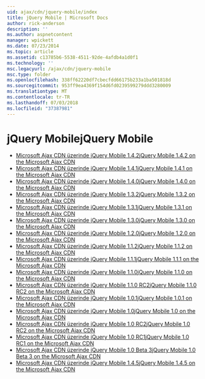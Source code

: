 ```yaml
---
uid: ajax/cdn/jquery-mobile/index
title: jQuery Mobile | Microsoft Docs
author: rick-anderson
description: ''
ms.author: aspnetcontent
manager: wpickett
ms.date: 07/23/2014
ms.topic: article
ms.assetid: c13785b6-5538-4511-92de-4afdb4a1d0f1
ms.technology: ''
msc.legacyurl: /ajax/cdn/jquery-mobile
msc.type: folder
ms.openlocfilehash: 338ff62220df7cbecfdd66175b233a1ba501818d
ms.sourcegitcommit: 953ff9ea4369f154d6fd0239599279ddd3280009
ms.translationtype: MT
ms.contentlocale: tr-TR
ms.lasthandoff: 07/03/2018
ms.locfileid: "37387981"
---
```

<a name="jquery-mobile"></a><span data-ttu-id="c0c4b-102">jQuery Mobile</span><span class="sxs-lookup"><span data-stu-id="c0c4b-102">jQuery Mobile</span></span>
====================
- [<span data-ttu-id="c0c4b-103">Microsoft Ajax CDN üzerinde jQuery Mobile 1.4.2</span><span class="sxs-lookup"><span data-stu-id="c0c4b-103">jQuery Mobile 1.4.2 on the Microsoft Ajax CDN</span></span>](cdnjquerymobile142.md)
- [<span data-ttu-id="c0c4b-104">Microsoft Ajax CDN üzerinde jQuery Mobile 1.4.1</span><span class="sxs-lookup"><span data-stu-id="c0c4b-104">jQuery Mobile 1.4.1 on the Microsoft Ajax CDN</span></span>](cdnjquerymobile141.md)
- [<span data-ttu-id="c0c4b-105">Microsoft Ajax CDN üzerinde jQuery Mobile 1.4.0</span><span class="sxs-lookup"><span data-stu-id="c0c4b-105">jQuery Mobile 1.4.0 on the Microsoft Ajax CDN</span></span>](cdnjquerymobile140.md)
- [<span data-ttu-id="c0c4b-106">Microsoft Ajax CDN üzerinde jQuery Mobile 1.3.2</span><span class="sxs-lookup"><span data-stu-id="c0c4b-106">jQuery Mobile 1.3.2 on the Microsoft Ajax CDN</span></span>](cdnjquerymobile132.md)
- [<span data-ttu-id="c0c4b-107">Microsoft Ajax CDN üzerinde jQuery Mobile 1.3.1</span><span class="sxs-lookup"><span data-stu-id="c0c4b-107">jQuery Mobile 1.3.1 on the Microsoft Ajax CDN</span></span>](cdnjquerymobile131.md)
- [<span data-ttu-id="c0c4b-108">Microsoft Ajax CDN üzerinde jQuery Mobile 1.3.0</span><span class="sxs-lookup"><span data-stu-id="c0c4b-108">jQuery Mobile 1.3.0 on the Microsoft Ajax CDN</span></span>](cdnjquerymobile130.md)
- [<span data-ttu-id="c0c4b-109">Microsoft Ajax CDN üzerinde jQuery Mobile 1.2.0</span><span class="sxs-lookup"><span data-stu-id="c0c4b-109">jQuery Mobile 1.2.0 on the Microsoft Ajax CDN</span></span>](cdnjquerymobile120.md)
- [<span data-ttu-id="c0c4b-110">Microsoft Ajax CDN üzerinde jQuery Mobile 1.1.2</span><span class="sxs-lookup"><span data-stu-id="c0c4b-110">jQuery Mobile 1.1.2 on the Microsoft Ajax CDN</span></span>](cdnjquerymobile112.md)
- [<span data-ttu-id="c0c4b-111">Microsoft Ajax CDN üzerinde jQuery Mobile 1.1.1</span><span class="sxs-lookup"><span data-stu-id="c0c4b-111">jQuery Mobile 1.1.1 on the Microsoft Ajax CDN</span></span>](cdnjquerymobile111.md)
- [<span data-ttu-id="c0c4b-112">Microsoft Ajax CDN üzerinde jQuery Mobile 1.1.0</span><span class="sxs-lookup"><span data-stu-id="c0c4b-112">jQuery Mobile 1.1.0 on the Microsoft Ajax CDN</span></span>](cdnjquerymobile110.md)
- [<span data-ttu-id="c0c4b-113">Microsoft Ajax CDN üzerinde jQuery Mobile 1.1.0 RC2</span><span class="sxs-lookup"><span data-stu-id="c0c4b-113">jQuery Mobile 1.1.0 RC2 on the Microsoft Ajax CDN</span></span>](cdnjquerymobile110rc2.md)
- [<span data-ttu-id="c0c4b-114">Microsoft Ajax CDN üzerinde jQuery Mobile 1.0.1</span><span class="sxs-lookup"><span data-stu-id="c0c4b-114">jQuery Mobile 1.0.1 on the Microsoft Ajax CDN</span></span>](cdnjquerymobile101.md)
- [<span data-ttu-id="c0c4b-115">Microsoft Ajax CDN üzerinde jQuery Mobile 1.0</span><span class="sxs-lookup"><span data-stu-id="c0c4b-115">jQuery Mobile 1.0 on the Microsoft Ajax CDN</span></span>](cdnjquerymobile10.md)
- [<span data-ttu-id="c0c4b-116">Microsoft Ajax CDN üzerinde jQuery Mobile 1.0 RC2</span><span class="sxs-lookup"><span data-stu-id="c0c4b-116">jQuery Mobile 1.0 RC2 on the Microsoft Ajax CDN</span></span>](cdnjquerymobile10rc2.md)
- [<span data-ttu-id="c0c4b-117">Microsoft Ajax CDN üzerinde jQuery Mobile 1.0 RC1</span><span class="sxs-lookup"><span data-stu-id="c0c4b-117">jQuery Mobile 1.0 RC1 on the Microsoft Ajax CDN</span></span>](cdnjquerymobile10rc1.md)
- [<span data-ttu-id="c0c4b-118">Microsoft Ajax CDN üzerinde jQuery Mobile 1.0 Beta 3</span><span class="sxs-lookup"><span data-stu-id="c0c4b-118">jQuery Mobile 1.0 Beta 3 on the Microsoft Ajax CDN</span></span>](cdnjquerymobile10b3.md)
- [<span data-ttu-id="c0c4b-119">Microsoft Ajax CDN üzerinde jQuery Mobile 1.4.5</span><span class="sxs-lookup"><span data-stu-id="c0c4b-119">jQuery Mobile 1.4.5 on the Microsoft Ajax CDN</span></span>](cdnjquerymobile145.md)

